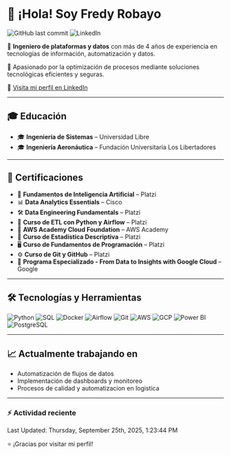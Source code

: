 # 👋 ¡Hola! Soy Fredy Robayo

![GitHub last commit](https://img.shields.io/github/last-commit/fredyrobayo/fredyrobayo)
![LinkedIn](https://img.shields.io/badge/LinkedIn-Follow-blue?logo=linkedin&style=flat&link=https://www.linkedin.com/in/fredy-robayo/)

🎯 **Ingeniero de plataformas y datos** con más de 4 años de experiencia en tecnologías de información, automatización y datos.

🚀 Apasionado por la optimización de procesos mediante soluciones tecnológicas eficientes y seguras.

🔗 [Visita mi perfil en LinkedIn](https://www.linkedin.com/in/fredy-robayo/)

---

## 🎓 Educación
 
- 🎓 **Ingeniería de Sistemas** – Universidad Libre
- 🎓 **Ingeniería Aeronáutica** – Fundación Universitaria Los Libertadores 

---

## 📜 Certificaciones

- 🧠 **Fundamentos de Inteligencia Artificial** – Platzi  
- 📊 **Data Analytics Essentials** – Cisco  
- 🛠️ **Data Engineering Fundamentals** – Platzi  
- 🧹 **Curso de ETL con Python y Airflow** – Platzi  
- 🧮 **AWS Academy Cloud Foundation** – AWS Academy  
- 🧪 **Curso de Estadística Descriptiva** – Platzi  
- 🖥️ **Curso de Fundamentos de Programación** – Platzi  
- ⚙️ **Curso de Git y GitHub** – Platzi  
- 🧬 **Programa Especializado - From Data to Insights with Google Cloud** – Google  

---

## 🛠️ Tecnologías y Herramientas

![Python](https://img.shields.io/badge/-Python-3776AB?logo=python&logoColor=white&style=flat)
![SQL](https://img.shields.io/badge/-SQL-4479A1?logo=postgresql&logoColor=white&style=flat)
![Docker](https://img.shields.io/badge/-Docker-2496ED?logo=docker&logoColor=white&style=flat)
![Airflow](https://img.shields.io/badge/-Apache_Airflow-017CEE?logo=apache-airflow&logoColor=white&style=flat)
![Git](https://img.shields.io/badge/-Git-F05032?logo=git&logoColor=white&style=flat)
![AWS](https://img.shields.io/badge/-AWS-232F3E?logo=amazon-aws&logoColor=white&style=flat)
![GCP](https://img.shields.io/badge/-GCP-4285F4?logo=google-cloud&logoColor=white&style=flat)
![Power BI](https://img.shields.io/badge/-Power%20BI-F2C811?logo=powerbi&logoColor=black&style=flat)
![PostgreSQL](https://img.shields.io/badge/-PostgreSQL-336791?logo=postgresql&logoColor=white&style=flat)

---

## 📈 Actualmente trabajando en

- Automatización de flujos de datos
- Implementación de dashboards y monitoreo
- Procesos de calidad y automatizacion en logistica

---

### :zap: Actividad reciente
<!--RECENT_ACTIVITY:start-->
<!--RECENT_ACTIVITY:end-->
<!--RECENT_ACTIVITY:last_update-->
Last Updated: Thursday, September 25th, 2025, 1:23:44 PM
<!--RECENT_ACTIVITY:last_update_end-->

⭐ ¡Gracias por visitar mi perfil!
